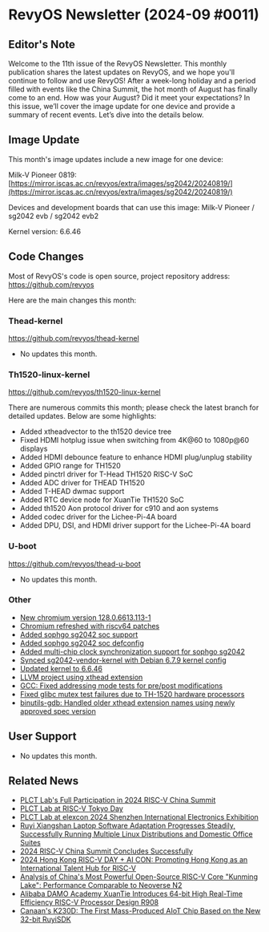 # RevyOS Newsletter (2024-09 #0011)

## Editor's Note

Welcome to the 11th issue of the RevyOS Newsletter. This monthly publication shares the latest updates on RevyOS, and we hope you'll continue to follow and use RevyOS! After a week-long holiday and a period filled with events like the China Summit, the hot month of August has finally come to an end. How was your August? Did it meet your expectations? In this issue, we’ll cover the image update for one device and provide a summary of recent events. Let’s dive into the details below.

## Image Update

This month's image updates include a new image for one device:

Milk-V Pioneer 0819: [https://mirror.iscas.ac.cn/revyos/extra/images/sg2042/20240819/](https://mirror.iscas.ac.cn/revyos/extra/images/sg2042/20240819/)

Devices and development boards that can use this image: Milk-V Pioneer / sg2042 evb / sg2042 evb2

Kernel version: 6.6.46

## Code Changes

Most of RevyOS's code is open source, project repository address: https://github.com/revyos

Here are the main changes this month:

### Thead-kernel

https://github.com/revyos/thead-kernel

- No updates this month.

### Th1520-linux-kernel

https://github.com/revyos/th1520-linux-kernel

There are numerous commits this month; please check the latest branch for detailed updates. Below are some highlights:

- Added xtheadvector to the th1520 device tree
- Fixed HDMI hotplug issue when switching from 4K@60 to 1080p@60 displays
- Added HDMI debounce feature to enhance HDMI plug/unplug stability
- Added GPIO range for TH1520
- Added pinctrl driver for T-Head TH1520 RISC-V SoC
- Added ADC driver for THEAD TH1520
- Added T-HEAD dwmac support
- Added RTC device node for XuanTie TH1520 SoC
- Added th1520 Aon protocol driver for c910 and aon systems
- Added codec driver for the Lichee-Pi-4A board
- Added DPU, DSI, and HDMI driver support for the Lichee-Pi-4A board

### U-boot

https://github.com/revyos/thead-u-boot

- No updates this month.

### Other

- [New chromium version 128.0.6613.113-1](https://github.com/revyos/chromium/commit/cebe85cba700581185ccd1ca52f5f6a4af2290c5)
- [Chromium refreshed with riscv64 patches](https://github.com/revyos/chromium/commit/05ee5021e1e0551685e571f24e44ddbc2ef26dc0)
- [Added sophgo sg2042 soc support](https://github.com/revyos/sg2042-vendor-kernel/commit/74802c94310bd91541bb44d0b9acf0f4f0293c0a)
- [Added sophgo sg2042 soc defconfig](https://github.com/revyos/sg2042-vendor-kernel/commit/8b15fae15590268664dd8caafffb52cff61e58fc)
- [Added multi-chip clock synchronization support for sophgo sg2042](https://github.com/revyos/sg2042-vendor-kernel/commit/403915b34b6a092173ccd82ba83478319361ebc0)
- [Synced sg2042-vendor-kernel with Debian 6.7.9 kernel config](https://github.com/revyos/sg2042-vendor-kernel/commit/be567dd230ed632986dbb870d23eeff622988058)
- [Updated kernel to 6.6.46](https://github.com/revyos/mkimg-sg2042/commit/461b337b4e415473904390b7d75c0de75035bc0b)
- [LLVM project using xthead extension](https://github.com/revyos/llvm-project/commit/799e4300d773f1d8a00a2aaa28c738101a41301e)
- [GCC: Fixed addressing mode tests for pre/post modifications](https://github.com/revyos/gcc/commit/cae84553cefe3fbd86c35808152bccf835b5a9cc)
- [Fixed glibc mutex test failures due to TH-1520 hardware processors](https://github.com/revyos/binutils-gdb/commit/1f34b6d2ad15451ffe1cb55a5dd0e761aaaff45d)
- [binutils-gdb: Handled older xthead extension names using newly approved spec version](https://github.com/revyos/binutils-gdb/commit/216174b5f48fdbfb0cccceb7aa016a0a1677307e)

## User Support

- No updates this month.

## Related News

- [PLCT Lab's Full Participation in 2024 RISC-V China Summit](https://mp.weixin.qq.com/s/IIHZl1MW6kHq3PYEwzuZ6w)
- [PLCT Lab at RISC-V Tokyo Day](https://mp.weixin.qq.com/s/1PofWvfA25RJuwF25Eqk7e)
- [PLCT Lab at elexcon 2024 Shenzhen International Electronics Exhibition](https://mp.weixin.qq.com/s/Rr04my4SxRPfTT7-wvKriw)
- [Ruyi Xiangshan Laptop Software Adaptation Progresses Steadily, Successfully Running Multiple Linux Distributions and Domestic Office Suites](https://mp.weixin.qq.com/s/s9_FO3tzY8EQQ03LJa-bwA)
- [2024 RISC-V China Summit Concludes Successfully](https://mp.weixin.qq.com/s/mBeXQ26K3bQtBO_SZyVh_A)
- [2024 Hong Kong RISC-V DAY + AI CON: Promoting Hong Kong as an International Talent Hub for RISC-V](https://mp.weixin.qq.com/s/ewN6bQSEI3APhll9zWNDmw)
- [Analysis of China's Most Powerful Open-Source RISC-V Core "Kunming Lake": Performance Comparable to Neoverse N2](https://baijiahao.baidu.com/s?id=1808642686344585251)
- [Alibaba DAMO Academy XuanTie Introduces 64-bit High Real-Time Efficiency RISC-V Processor Design R908](https://www.ithome.com/0/791/091.htm)
- [Canaan's K230D: The First Mass-Produced AIoT Chip Based on the New 32-bit RuyiSDK](https://mp.weixin.qq.com/s/FM69_wcGGFjgrx3DXEvQTA)